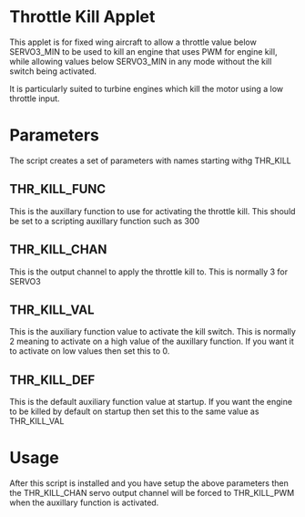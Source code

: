 # Throttle Kill Applet

This applet is for fixed wing aircraft to allow a throttle value below
SERVO3_MIN to be used to kill an engine that uses PWM for engine kill,
while allowing values below SERVO3_MIN in any mode without the kill
switch being activated.

It is particularly suited to turbine engines which kill the motor
using a low throttle input.

# Parameters

The script creates a set of parameters with names starting withg THR_KILL

## THR_KILL_FUNC

This is the auxillary function to use for activating the throttle
kill. This should be set to a scripting auxillary function such as 300

## THR_KILL_CHAN

This is the output channel to apply the throttle kill to. This is
normally 3 for SERVO3

## THR_KILL_VAL

This is the auxiliary function value to activate the kill
switch. This is normally 2 meaning to activate on a high value of the
auxillary function. If you want it to activate on low values then set
this to 0.

## THR_KILL_DEF

This is the default auxiliary function value at startup. If you want
the engine to be killed by default on startup then set this to the
same value as THR_KILL_VAL

# Usage

After this script is installed and you have setup the above parameters
then the THR_KILL_CHAN servo output channel will be forced to
THR_KILL_PWM when the auxillary function is activated.
